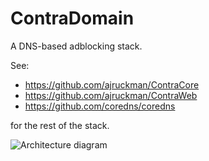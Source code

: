 # ContraDomain
A DNS-based adblocking stack.

See: 
- https://github.com/ajruckman/ContraCore
- https://github.com/ajruckman/ContraWeb
- https://github.com/coredns/coredns

for the rest of the stack.

![Architecture diagram](https://github.com/ajruckman/ContraDomain/blob/master/assets/architecture.png)
